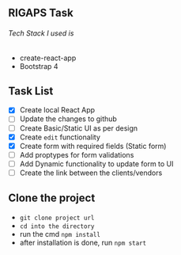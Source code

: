 ## RIGAPS Task

###### Tech Stack I used is

- create-react-app
- Bootstrap 4

## Task List
- [x] Create local React App
- [ ] Update the changes to github
- [ ] Create Basic/Static UI as per design
- [x] Create `edit` functionality
- [x] Create form with required fields (Static form)
- [ ] Add proptypes for form validations
- [ ] Add Dynamic functionality to update form to UI
- [ ] Create the link between the clients/vendors

## Clone the project
- `git clone project url`
- `cd into the directory`
- run the cmd `npm install`
- after installation is done, run `npm start`